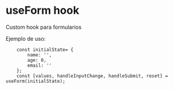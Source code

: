 # useForm hook

Custom hook para formularios

Ejemplo de uso: 

```
    const initialState= {
        name: '',
        age: 0,
        email: ''
    };
    const [values, handleInputChange, handleSubmit, reset] = useForm(initialState);
```